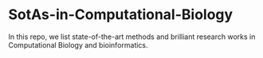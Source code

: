 # SotAs-in-Computational-Biology
In this repo, we list state-of-the-art methods and brilliant research works in Computational Biology and bioinformatics.
